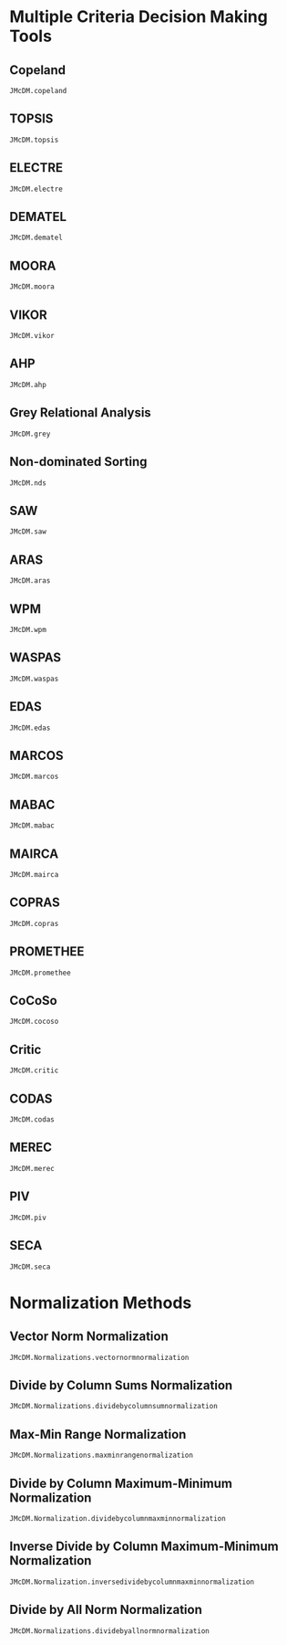 # Multiple Criteria Decision Making Tools


## Copeland
```@docs
JMcDM.copeland
```


## TOPSIS
```@docs
JMcDM.topsis
```


## ELECTRE
```@docs
JMcDM.electre
```


## DEMATEL
```@docs
JMcDM.dematel
```


## MOORA
```@docs
JMcDM.moora
```


## VIKOR
```@docs
JMcDM.vikor
```


## AHP
```@docs
JMcDM.ahp
```


## Grey Relational Analysis
```@docs
JMcDM.grey
```

## Non-dominated Sorting
```@docs
JMcDM.nds
```

## SAW
```@docs
JMcDM.saw
```

## ARAS
```@docs
JMcDM.aras
```

## WPM
```@docs
JMcDM.wpm
```

## WASPAS
```@docs
JMcDM.waspas
```


## EDAS
```@docs
JMcDM.edas
```

## MARCOS
```@docs
JMcDM.marcos
```

## MABAC
```@docs
JMcDM.mabac
```

## MAIRCA
```@docs
JMcDM.mairca
```


## COPRAS
```@docs
JMcDM.copras
```

## PROMETHEE
```@docs
JMcDM.promethee
```


## CoCoSo
```@docs
JMcDM.cocoso
```

## Critic
```@docs
JMcDM.critic
```


## CODAS
```@docs
JMcDM.codas
```

## MEREC
```@docs
JMcDM.merec
```

## PIV 
```@docs
JMcDM.piv
```

## SECA
```@docs
JMcDM.seca
```



# Normalization Methods 

## Vector Norm Normalization
```docs 
JMcDM.Normalizations.vectornormnormalization
```

## Divide by Column Sums Normalization
```docs
JMcDM.Normalizations.dividebycolumnsumnormalization
```

## Max-Min Range Normalization
```docs
JMcDM.Normalizations.maxminrangenormalization
```

## Divide by Column Maximum-Minimum Normalization
```docs
JMcDM.Normalization.dividebycolumnmaxminnormalization
```

## Inverse Divide by Column Maximum-Minimum Normalization
```docs
JMcDM.Normalization.inversedividebycolumnmaxminnormalization
```

## Divide by All Norm Normalization
```docs
JMcDM.Normalizations.dividebyallnormnormalization
```


